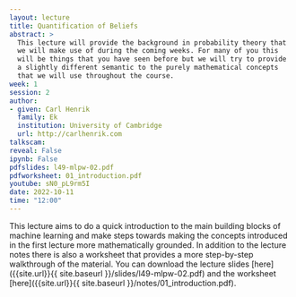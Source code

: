 ```yaml
---
layout: lecture
title: Quantification of Beliefs
abstract: >
  This lecture will provide the background in probability theory that
  we will make use of during the coming weeks. For many of you this
  will be things that you have seen before but we will try to provide
  a slightly different semantic to the purely mathematical concepts
  that we will use throughout the course.
week: 1
session: 2
author:
- given: Carl Henrik
  family: Ek
  institution: University of Cambridge
  url: http://carlhenrik.com
talkscam:
reveal: False
ipynb: False
pdfslides: l49-mlpw-02.pdf
pdfworksheet: 01_introduction.pdf
youtube: sN0_pL9rm5I
date: 2022-10-11
time: "12:00"
---
```


This lecture aims to do a quick introduction to the main building blocks of machine learning and make steps towards making the concepts introduced in the first lecture more mathematically grounded. In addition to the lecture notes there is also a worksheet that provides a more step-by-step walkthrough of the material. You can download the lecture slides [here]({{site.url}}{{ site.baseurl }}/slides/l49-mlpw-02.pdf) and the worksheet [here]({{site.url}}{{ site.baseurl }}/notes/01_introduction.pdf).
